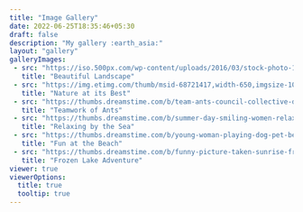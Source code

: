 ```yaml
---
title: "Image Gallery"
date: 2022-06-25T18:35:46+05:30
draft: false
description: "My gallery :earth_asia:"
layout: "gallery"
galleryImages:
 - src: "https://iso.500px.com/wp-content/uploads/2016/03/stock-photo-142984111-1500x1000.jpg"
   title: "Beautiful Landscape"
 - src: "https://img.etimg.com/thumb/msid-68721417,width-650,imgsize-1016106,,resizemode-4,quality-100/nature1_gettyimages.jpg"
   title: "Nature at its Best"
 - src: "https://thumbs.dreamstime.com/b/team-ants-council-collective-decision-work-17037482.jpg"
   title: "Teamwork of Ants"
 - src: "https://thumbs.dreamstime.com/b/summer-day-smiling-women-relax-wearing-red-dress-fashion-standing-wooden-bridge-over-sea-blue-sky-background-summer-107411998.jpg"
   title: "Relaxing by the Sea"
 - src: "https://thumbs.dreamstime.com/b/young-woman-playing-dog-pet-beach-sunrise-sunset-girl-dog-having-fun-seasid-seaside-cute-neglected-stay-66480218.jpg"
   title: "Fun at the Beach"
 - src: "https://thumbs.dreamstime.com/b/funny-picture-taken-sunrise-frozen-lake-perspective-rider-retro-bicycle-sunrise-personal-211066044.jpg"
   title: "Frozen Lake Adventure"
viewer: true
viewerOptions:
  title: true
  tooltip: true
---
```

